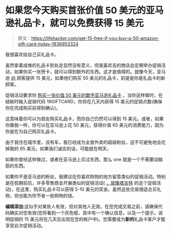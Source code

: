 # 如果您今天购买首张价值 50 美元的亚马逊礼品卡，就可以免费获得 15 美元

> 原文：<https://lifehacker.com/get-15-free-if-you-buy-a-50-amazon-gift-card-today-1836953324>

我很喜欢给自己买礼品卡。

虽然拿着成堆的礼品卡到处走显然没有意义，但我喜欢去的商店会定期举办促销活动，如果你买一张贺卡，就可以得到额外的东西。这才是值得的。就像今天，亚马逊 [向](https://www.amazon.com/b/ref=gc_10p50_vc_hi_nov?asc_campaign=InlineText&asc_refurl=https://lifehacker.com/get-15-free-if-you-buy-a-50-amazon-gift-card-today-1836953324&asc_source=&ie=UTF8&imprToken=j2yjfVUanmJ6G9odTB0cFQ&linkCode=w61&node=11158618011&slotNum=2&tag=kinjalifehackerlink-20) 顾客提供 15 美元，如果他们购买 50 美元的礼品卡，前提是你是礼品卡的新顾客。



促销活动要求你 [购买一张价值 50 美元的数字亚马逊礼品卡](https://www.amazon.com/gp/product/B004LLIKVU/ref=as_li_qf_asin_il_tl?asc_campaign=InlineText&asc_refurl=https://lifehacker.com/get-15-free-if-you-buy-a-50-amazon-gift-card-today-1836953324&asc_source=&creative=9325&creativeASIN=B004LLIKVU&ie=UTF8&linkCode=as2&linkId=6b5a88c0a462ea9a13e8c78c90fd3d31&tag=kinjalifehackerlink-20) 。当你这样做时，在结帐时输入促销代码 19GIFTCARD，你将在几天内获得 15 美元的促销点数(确保你在完成购买前得到确认)。

这意味着你可以为朋友购买礼品卡，而你自己仍然可以得到 15 美元。或者，如果你像我一样，你可以在亚马逊上花 50 美元，获得价值 65 美元的消费能力，因为你是在为自己购买礼品卡。

由于我住在城市里，没有车，我已经成为全食外卖的超级粉丝，这不可避免地会花掉我的 65 美元，如果我们诚实的话，可能就在明天。

如果你曾经这样做过，或者在亚马逊上买过东西，那么 one 就是一个不需要动脑筋的东西。

如果你不是亚马逊的粉丝，我建议在你喜欢购物的地方留意类似的促销活动。特别是在假期前后，许多零售商会开展类似的促销活动( [，就像塔吉特](https://lifehacker.com/use-targets-10-off-gift-card-promotion-today-to-buy-st-1830806775) 的这个促销活动)，在这里，购买礼品卡可以获得 5-10 美元的奖金。虽然这些交易很适合买礼物，但也能为你节省一些购物的钱。

**编辑添加**:这似乎对某些人有效，但对其他人无效。在您完成交易之前，请确保代码确实对您有效(您将看到一个灰色框，其中有一个确认信息，以及一个提示，说明促销的 15 美元将在几天后出现在您的帐户中)。您需要成为**新的**礼品卡客户才能享受此次促销活动。